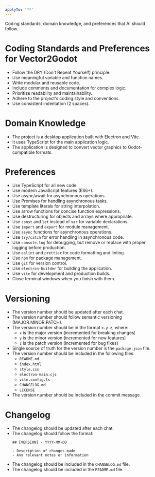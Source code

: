 ```yaml
---
applyTo: '**'
---
```

Coding standards, domain knowledge, and preferences that AI should follow.

# Coding Standards and Preferences for Vector2Godot
- Follow the DRY (Don't Repeat Yourself) principle.
- Use meaningful variable and function names.
- Write modular and reusable code.
- Include comments and documentation for complex logic.
- Prioritize readability and maintainability.
- Adhere to the project's coding style and conventions.
- Use consistent indentation (2 spaces).

# Domain Knowledge
- The project is a desktop application built with Electron and Vite.
- It uses TypeScript for the main application logic.
- The application is designed to convert vector graphics to Godot-compatible formats.

# Preferences
- Use TypeScript for all new code.
- Use modern JavaScript features (ES6+).
- Use async/await for asynchronous operations.
- Use Promises for handling asynchronous tasks.
- Use template literals for string interpolation.
- Use arrow functions for concise function expressions.
- Use destructuring for objects and arrays where appropriate.
- Use `const` and `let` instead of `var` for variable declarations.
- Use `import` and `export` for module management.
- Use `async` functions for asynchronous operations.
- Use `try/catch` for error handling in asynchronous code.
- Use `console.log` for debugging, but remove or replace with proper logging before production.
- Use `eslint` and `prettier` for code formatting and linting.
- Use `npm` for package management.
- Use `git` for version control.
- Use `electron-builder` for building the application.
- Use `vite` for development and production builds.
- Close terminal windows when you finish with them.

# Versioning
- The version number should be updated after each chat.
- The version number should follow semantic versioning (MAJOR.MINOR.PATCH).
- The version number should be in the format `x.y.z`, where:
  - `x` is the major version (incremented for breaking changes)
  - `y` is the minor version (incremented for new features)
  - `z` is the patch version (incremented for bug fixes)
- Single source of truth for the version number is the `package.json` file.
- The version number should be included in the following files:
  - `README.md`
  - `index.html`
  - `style.css`
  - `electron-main.cjs`
  - `vite.config.ts`
  - `CHANGELOG.md`
  - `LICENSE`
- The version number should be included in the commit message.

# Changelog
- The changelog should be updated after each chat.
- The changelog should follow the format:
  ```
  ## [VERSION] - YYYY-MM-DD

  - Description of changes made
  - Any relevant notes or information
  ```
- The changelog should be included in the `CHANGELOG.md` file.
- The changelog should be included in the `README.md` file.